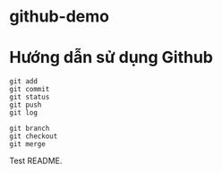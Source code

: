 # github-demo

# Hướng dẫn sử dụng Github
```
git add
git commit
git status
git push
git log

git branch
git checkout
git merge
```

Test README.